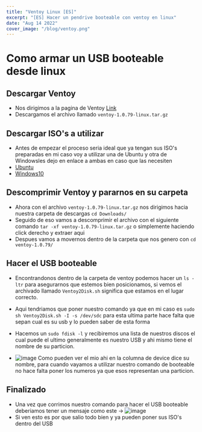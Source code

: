 ```yaml
---
title: "Ventoy Linux [ES]"
excerpt: "[ES] Hacer un pendrive booteable con ventoy en linux"
date: "Aug 14 2022"
cover_image: "/blog/ventoy.png"
---
```


# Como armar un USB booteable desde linux

## Descargar Ventoy

- Nos dirigimos a la pagina de Ventoy [Link]()
- Descargamos el archivo llamado `ventoy-1.0.79-linux.tar.gz`

## Descargar ISO's a utilizar

- Antes de empezar el proceso seria ideal que ya tengan sus ISO's preparadas en mi caso voy a utilizar
  una de Ubuntu y otra de Windowsles dejo en enlace a ambas en caso que las necesiten
- [Ubuntu](https://ubuntu.com/desktop)
- [Windows10](https://www.microsoft.com/en-us/software-download/windows10ISO)

## Descomprimir Ventoy y pararnos en su carpeta

- Ahora con el archivo `ventoy-1.0.79-linux.tar.gz` nos dirigimos hacia nuestra carpeta de descargas `cd Downloads/`
- Seguido de eso vamos a descomprimir el archivo con el siguiente comando `tar -xf ventoy-1.0.79-linux.tar.gz` o simplemente
  haciendo click derecho y extraer aqui
- Despues vamos a movernos dentro de la carpeta que nos genero con `cd ventoy-1.0.79/`

## Hacer el USB booteable

- Encontrandonos dentro de la carpeta de ventoy podemos hacer un `ls -ltr` para asegurarnos que estemos bien posicionamos,
  si vemos el archivado llamado `Ventoy2Disk.sh` significa que estamos en el lugar correcto.

- Aqui tendriamos que poner nuestro comando ya que en mi caso es `sudo sh Ventoy2Disk.sh -I -s /dev/sdc` para esta ultima parte
  hace falta que sepan cual es su usb y lo pueden saber de esta forma

- Hacemos un `sudo fdisk -l` y recibiremos una lista de nuestros discos el cual puede el ultimo generalmente es nuestro USB
  y ahi mismo tiene el nombre de su particion.

- ![image](https://user-images.githubusercontent.com/68082746/184545474-125dfd32-3026-410b-866a-305ad13924ce.png)
  Como pueden ver el mio ahi en la columna de device dice su nombre, para cuando vayamos a utilizar nuestro comando de booteable
  no hace falta poner los numeros ya que esos representan una particion.

## Finalizado

- Una vez que corrimos nuestro comando para hacer el USB booteable deberiamos tener un mensaje como este ->
  ![image](https://user-images.githubusercontent.com/68082746/184545525-837654e4-aa3d-482d-8ab6-944280cd68c7.png)
- Si ven esto es por que salio todo bien y ya pueden poner sus ISO's dentro del USB
